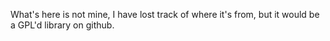 What's here is not mine, I have lost track of where it's from, but it would be a GPL'd library on github.
